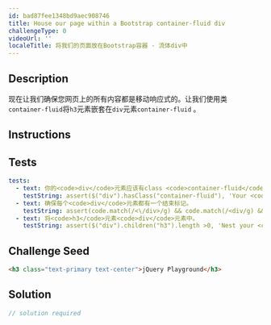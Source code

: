 ```yaml
---
id: bad87fee1348bd9aec908746
title: House our page within a Bootstrap container-fluid div
challengeType: 0
videoUrl: ''
localeTitle: 将我们的页面放在Bootstrap容器 - 流体div中
---
```


## Description
<section id="description">现在让我们确保您网页上的所有内容都是移动响应式的。让我们使用类<code>container-fluid</code>将<code>h3</code>元素嵌套在<code>div</code>元素<code>container-fluid</code> 。 </section>

## Instructions
<section id="instructions">
</section>

## Tests
<section id='tests'>

```yml
tests:
  - text: 你的<code>div</code>元素应该有class <code>container-fluid</code> 。
    testString: assert($("div").hasClass("container-fluid"), 'Your <code>div</code> element should have the class <code>container-fluid</code>.');
  - text: 确保每个<code>div</code>元素都有一个结束标记。
    testString: assert(code.match(/<\/div>/g) && code.match(/<div/g) && code.match(/<\/div>/g).length === code.match(/<div/g).length, 'Make sure each of your <code>div</code> elements has a closing tag.');
  - text: 将<code>h3</code>元素<code>div</code>元素中。
    testString: assert($("div").children("h3").length >0, 'Nest your <code>h3</code> element inside a <code>div</code> element.');

```

</section>

## Challenge Seed
<section id='challengeSeed'>

<div id='html-seed'>

```html
<h3 class="text-primary text-center">jQuery Playground</h3>

```

</div>



</section>

## Solution
<section id='solution'>

```js
// solution required
```
</section>
